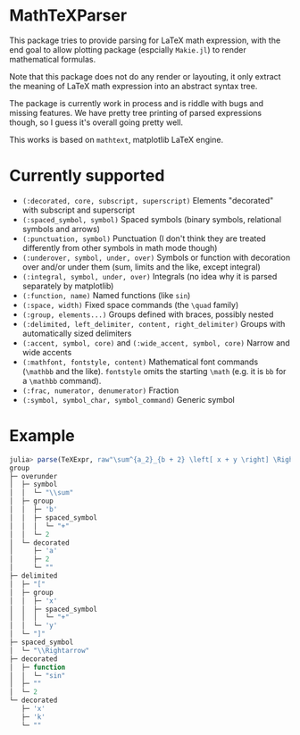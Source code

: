 # MathTeXParser

This package tries to provide parsing for LaTeX math expression, with the end goal to allow plotting package (espcially `Makie.jl`) to render mathematical formulas.

Note that this package does not do any render or layouting, it only extract the meaning of LaTeX math expression into an abstract syntax tree.

The package is currently work in process and is riddle with bugs and missing features. We have pretty tree printing of parsed expressions though, so I guess it's overall going pretty well.

This works is based on `mathtext`, matplotlib LaTeX engine.

# Currently supported

- `(:decorated, core, subscript, superscript)` Elements "decorated" with subscript and superscript
- `(:spaced_symbol, symbol)` Spaced symbols (binary symbols, relational symbols and arrows)
- `(:punctuation, symbol)` Punctuation (I don't think they are treated differently from other symbols in math mode though)
- `(:underover, symbol, under, over)` Symbols or function with decoration over and/or under them (sum, limits and the like, except integral)
- `(:integral, symbol, under, over)` Integrals (no idea why it is parsed separately by matplotlib)
- `(:function, name)` Named functions (like `sin`)
- `(:space, width)` Fixed space commands (the `\quad` family)
- `(:group, elements...)` Groups defined with braces, possibly nested
- `(:delimited, left_delimiter, content, right_delimiter)` Groups with automatically sized delimiters
- `(:accent, symbol, core)` and `(:wide_accent, symbol, core)` Narrow and wide accents
- `(:mathfont, fontstyle, content)` Mathematical font commands (`\mathbb` and the like). `fontstyle` omits the starting `\math` (e.g. it is `bb` for a `\mathbb` command).
- `(:frac, numerator, denumerator)` Fraction
- `(:symbol, symbol_char, symbol_command)` Generic symbol

# Example

```julia
julia> parse(TeXExpr, raw"\sum^{a_2}_{b + 2} \left[ x + y \right] \Rightarrow \sin^2 x_k")
group
├─ overunder
│  ├─ symbol
│  │  └─ "\\sum"
│  ├─ group
│  │  ├─ 'b'
│  │  ├─ spaced_symbol
│  │  │  └─ "+"
│  │  └─ 2
│  └─ decorated
│     ├─ 'a'
│     ├─ 2
│     └─ ""
├─ delimited
│  ├─ "["
│  ├─ group
│  │  ├─ 'x'
│  │  ├─ spaced_symbol
│  │  │  └─ "+"
│  │  └─ 'y'
│  └─ "]"
├─ spaced_symbol
│  └─ "\\Rightarrow"
├─ decorated
│  ├─ function
│  │  └─ "sin"
│  ├─ ""
│  └─ 2
└─ decorated
   ├─ 'x'
   ├─ 'k'
   └─ ""
```